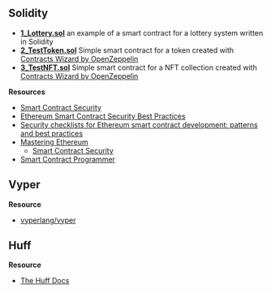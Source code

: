 ## Solidity
- [**1_Lottery.sol**](https://github.com/seeu-inspace/reference-web3-security/blob/main/development/1_Lottery.sol) an example of a smart contract for a lottery system written in Solidity
- [**2_TestToken.sol**](https://github.com/seeu-inspace/reference-web3-security/blob/main/development/2_TestToken.sol) Simple smart contract for a token created with [Contracts Wizard by OpenZeppelin](https://docs.openzeppelin.com/contracts/4.x/wizard)
- [**3_TestNFT.sol**](https://github.com/seeu-inspace/reference-web3-security/blob/main/development/3_TestNFT.sol) Simple smart contract for a NFT collection created with [Contracts Wizard by OpenZeppelin](https://docs.openzeppelin.com/contracts/4.x/wizard)

**Resources**
- [Smart Contract Security](https://ethereum.org/en/developers/docs/smart-contracts/security/)
- [Ethereum Smart Contract Security Best Practices](https://consensys.github.io/smart-contract-best-practices/)
- [Security checklists for Ethereum smart contract development: patterns and best practices](https://arxiv.org/pdf/2008.04761.pdf)
- [Mastering Ethereum](https://github.com/ethereumbook/ethereumbook)
  - [Smart Contract Security](https://github.com/ethereumbook/ethereumbook/blob/develop/09smart-contracts-security.asciidoc)
- [Smart Contract Programmer](https://www.youtube.com/channel/UCJWh7F3AFyQ_x01VKzr9eyA)

## Vyper

**Resource**
- [vyperlang/vyper](https://github.com/vyperlang/vyper)

## Huff

**Resource**
- [The Huff Docs](https://docs.huff.sh/)
